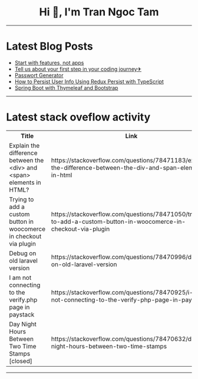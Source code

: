 <h1 align="center">Hi 👋, I'm Tran Ngoc Tam</h1>

---

# Latest Blog Posts 
<!-- BLOG-POST-LIST:START -->
- [Start with features, not apps](https://dev.to/opensourcee/start-with-features-not-apps-20oc)
- [Tell us about your first step in your coding journey✈](https://dev.to/masteing_the_code/tell-us-about-your-first-step-in-your-coding-journey-1c10)
- [Passwort Generator](https://dev.to/bylickilabs/passwort-generator-4jbb)
- [How to Persist User Info Using Redux Persist with TypeScript](https://dev.to/hossain45/how-to-persist-user-info-using-redux-persist-with-typescript-54g9)
- [Spring Boot with Thymeleaf and Bootstrap](https://dev.to/tleipzig/spring-boot-with-thymeleaf-and-bootstrap-59ml)
<!-- BLOG-POST-LIST:END -->

---

# Latest stack oveflow activity
<table>
  <tr><th>Title</th><th>Link</th></tr>
  <!-- STACKOVERFLOW:START --><tr><td>Explain the difference between the &lt;div&gt; and &lt;span&gt; elements in HTML?</td><td>https://stackoverflow.com/questions/78471183/explain-the-difference-between-the-div-and-span-elements-in-html</td></tr><tr><td>Trying to add a custom button in woocomerce in checkout via plugin</td><td>https://stackoverflow.com/questions/78471050/trying-to-add-a-custom-button-in-woocomerce-in-checkout-via-plugin</td></tr><tr><td>Debug on old laravel version</td><td>https://stackoverflow.com/questions/78470996/debug-on-old-laravel-version</td></tr><tr><td>I am not connecting to the verify.php page in paystack</td><td>https://stackoverflow.com/questions/78470925/i-am-not-connecting-to-the-verify-php-page-in-paystack</td></tr><tr><td>Day Night Hours Between Two Time Stamps [closed]</td><td>https://stackoverflow.com/questions/78470632/day-night-hours-between-two-time-stamps</td></tr><!-- STACKOVERFLOW:END -->
</table>

---


